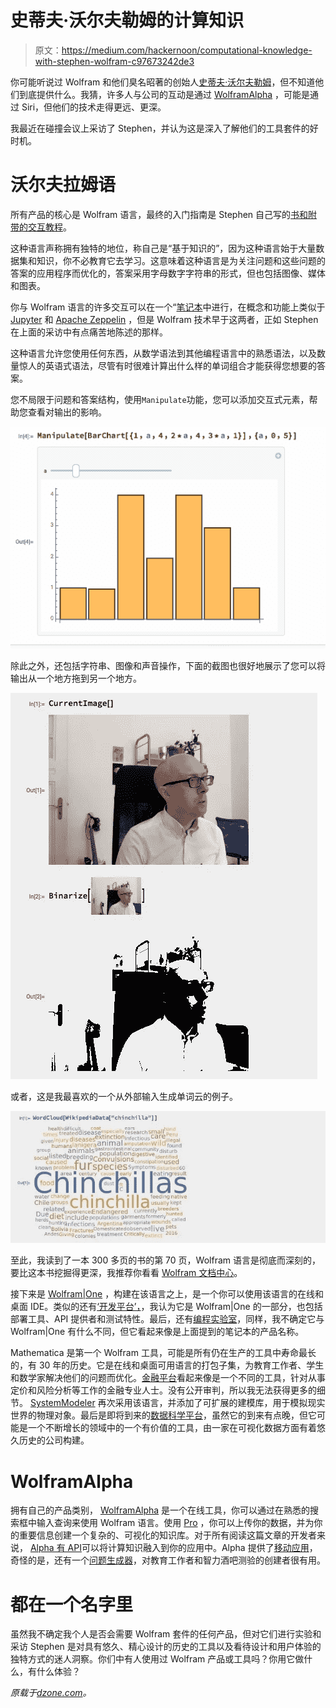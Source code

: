 # 史蒂夫·沃尔夫勒姆的计算知识

> 原文：<https://medium.com/hackernoon/computational-knowledge-with-stephen-wolfram-c97673242de3>

你可能听说过 Wolfram 和他们臭名昭著的创始人[史蒂夫·沃尔夫勒姆](http://www.stephenwolfram.com/)，但不知道他们到底提供什么。我猜，许多人与公司的互动是通过 [WolframAlpha](http://www.wolframalpha.com/) ，可能是通过 Siri，但他们的技术走得更远、更深。

我最近在碰撞会议上采访了 Stephen，并认为这是深入了解他们的工具套件的好时机。

# 沃尔夫拉姆语

所有产品的核心是 Wolfram 语言，最终的入门指南是 Stephen 自己写的[书和附带的交互教程](https://www.wolfram.com/language/elementary-introduction/2nd-ed/)。

这种语言声称拥有独特的地位，称自己是“基于知识的”，因为这种语言始于大量数据集和知识，你不必教育它去学习。这意味着这种语言是为关注问题和这些问题的答案的应用程序而优化的，答案采用字母数字字符串的形式，但也包括图像、媒体和图表。

你与 Wolfram 语言的许多交互可以在一个“[笔记本](https://www.wolfram.com/technologies/nb/)中进行，在概念和功能上类似于 [Jupyter](https://ipython.org/notebook.html) 和 [Apache Zeppelin](https://zeppelin.apache.org/) ，但是 Wolfram 技术早于这两者，正如 Stephen 在上面的采访中有点痛苦地陈述的那样。

这种语言允许您使用任何东西，从数学语法到其他编程语言中的熟悉语法，以及数量惊人的英语式语法，尽管有时很难计算出什么样的单词组合才能获得您想要的答案。

您不局限于问题和答案结构，使用`Manipulate`功能，您可以添加交互式元素，帮助您查看对输出的影响。

![](img/e177df2b7a505fd3566ef7652b10ef62.png)

除此之外，还包括字符串、图像和声音操作，下面的截图也很好地展示了您可以将输出从一个地方拖到另一个地方。

![](img/f4cede917664783d2099a80bbbbe6fa4.png)

或者，这是我最喜欢的一个从外部输入生成单词云的例子。

![](img/df087b604100288c95993d5d5426d118.png)

至此，我读到了一本 300 多页的书的第 70 页，Wolfram 语言是彻底而深刻的，要比这本书挖掘得更深，我推荐你看看 [Wolfram 文档中心](http://reference.wolfram.com/language/)。

接下来是 [Wolfram|One](http://www.wolfram.com/wolfram-one/) ，构建在该语言之上，是一个你可以使用该语言的在线和桌面 IDE。类似的还有[‘开发平台’，](http://www.wolfram.com/development-platform/)，我认为它是 Wolfram|One 的一部分，也包括部署工具、API 提供者和测试特性。最后，还有[编程实验室](http://www.wolfram.com/programming-lab/)，同样，我不确定它与 Wolfram|One 有什么不同，但它看起来像是上面提到的笔记本的产品名称。

Mathematica 是第一个 Wolfram 工具，可能是所有仍在生产的工具中寿命最长的，有 30 年的历史。它是在线和桌面可用语言的打包子集，为教育工作者、学生和数学家解决他们的问题而优化。[金融平台](http://www.wolfram.com/finance-platform/)看起来像是一个不同的工具，针对从事定价和风险分析等工作的金融专业人士。没有公开审判，所以我无法获得更多的细节。 [SystemModeler](http://www.wolfram.com/system-modeler/) 再次采用该语言，并添加了可扩展的建模库，用于模拟现实世界的物理对象。最后是即将到来的[数据科学平台](http://www.wolfram.com/data-science-platform/)，虽然它的到来有点晚，但它可能是一个不断增长的领域中的一个有价值的工具，由一家在可视化数据方面有着悠久历史的公司构建。

# WolframAlpha

拥有自己的产品类别， [WolframAlpha](http://www.wolframalpha.com/) 是一个在线工具，你可以通过在熟悉的搜索框中输入查询来使用 Wolfram 语言。使用 [Pro](http://www.wolframalpha.com/pro/) ，你可以上传你的数据，并为你的重要信息创建一个复杂的、可视化的知识库。对于所有阅读这篇文章的开发者来说， [Alpha 有 API](http://products.wolframalpha.com/api/)可以将计算知识融入到你的应用中。Alpha 提供了[移动应用](http://products.wolframalpha.com/mobile/)，奇怪的是，还有一个[问题生成器](http://www.wolframalpha.com/problem-generator/)，对教育工作者和智力酒吧测验的创建者很有用。

# 都在一个名字里

虽然我不确定我个人是否会需要 Wolfram 套件的任何产品，但对它们进行实验和采访 Stephen 是对具有悠久、精心设计的历史的工具以及看待设计和用户体验的独特方式的迷人洞察。你们中有人使用过 Wolfram 产品或工具吗？你用它做什么，有什么体验？

*原载于*[*dzone.com*](https://dzone.com/articles/computational-knowledge-with-stephen-wolfram)*。*